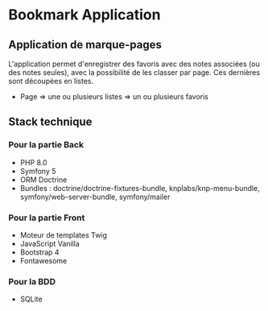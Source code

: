 # Bookmark Application


## Application de marque-pages

L'application permet d'enregistrer des favoris avec des notes associées (ou des notes seules), avec la possibilité de les classer par page. Ces dernières sont découpées en listes.

- Page => une ou plusieurs listes => un ou plusieurs favoris

## Stack technique

### Pour la partie Back

* PHP 8.0
* Symfony 5
* ORM Doctrine
* Bundles : doctrine/doctrine-fixtures-bundle, knplabs/knp-menu-bundle, symfony/web-server-bundle, symfony/mailer

### Pour la partie Front

* Moteur de templates Twig
* JavaScript Vanilla
* Bootstrap 4
* Fontawesome

### Pour la BDD

* SQLite